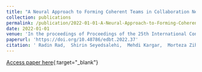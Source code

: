 ```yaml
---
title: "A Neural Approach to Forming Coherent Teams in Collaboration Networks"
collection: publications
permalink: /publication/2022-01-01-A-Neural-Approach-to-Forming-Coherent-Teams-in-Collaboration-Networks
date: 2022-01-01
venue: 'In the proceedings of Proceedings of the 25th International Conference on Extending Database Technology, EDBT 2022, Edinburgh, UK, March 29 - April 1, 2022'
paperurl: 'https://doi.org/10.48786/edbt.2022.37'
citation: ' Radin Rad,  Shirin Seyedsalehi,  Mehdi Kargar,  Morteza Zihayat,  Ebrahim Bagheri, &quot;A Neural Approach to Forming Coherent Teams in Collaboration Networks.&quot; In the proceedings of Proceedings of the 25th International Conference on Extending Database Technology, EDBT 2022, Edinburgh, UK, March 29 - April 1, 2022, 2022.'
---
```

[Access paper here](https://doi.org/10.48786/edbt.2022.37){:target="_blank"}
